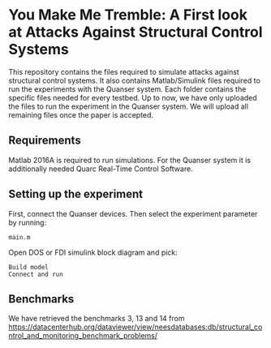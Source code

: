 # You Make Me Tremble: A First look at Attacks Against Structural Control Systems

This repository contains the files required to simulate attacks against structural control systems. It also contains Matlab/Simulink files required to run the experiments with the Quanser system. Each folder contains the specific files needed for every testbed. Up to now, we have only uploaded the files to run the experiment in the Quanser system. We will upload all remaining files once the paper is accepted.

## Requirements

Matlab 2016A is required to run simulations. For the Quanser system it is additionally needed Quarc Real-Time Control Software.



## Setting up the experiment

First, connect the Quanser devices. Then select the experiment parameter by running:
```
main.m
```


Open DOS or FDI simulink block diagram and pick:
```
Build model
Connect and run
```

## Benchmarks

We have retrieved the benchmarks 3, 13 and 14 from https://datacenterhub.org/dataviewer/view/neesdatabases:db/structural_control_and_monitoring_benchmark_problems/